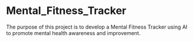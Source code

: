 # Mental_Fitness_Tracker
The purpose of this project is to develop a Mental Fitness Tracker using AI to promote mental health awareness and improvement.
